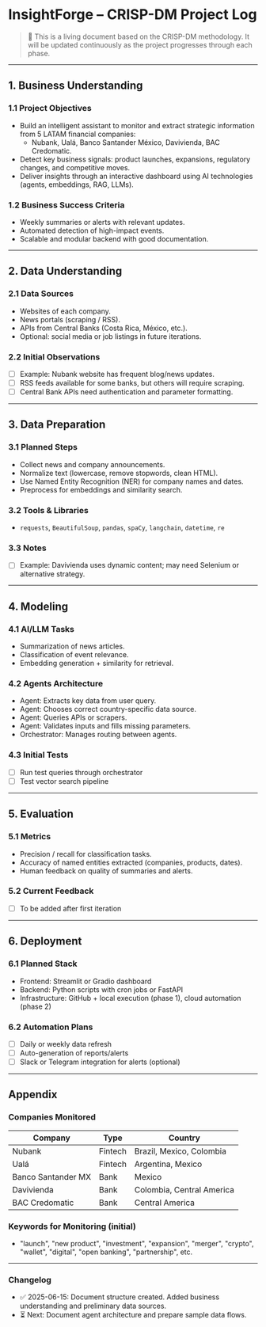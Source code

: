 # InsightForge – CRISP-DM Project Log

> 📘 This is a living document based on the CRISP-DM methodology. It will be updated continuously as the project progresses through each phase.

---

## 1. Business Understanding

### 1.1 Project Objectives
- Build an intelligent assistant to monitor and extract strategic information from 5 LATAM financial companies:
  - Nubank, Ualá, Banco Santander México, Davivienda, BAC Credomatic.
- Detect key business signals: product launches, expansions, regulatory changes, and competitive moves.
- Deliver insights through an interactive dashboard using AI technologies (agents, embeddings, RAG, LLMs).

### 1.2 Business Success Criteria
- Weekly summaries or alerts with relevant updates.
- Automated detection of high-impact events.
- Scalable and modular backend with good documentation.

---

## 2. Data Understanding

### 2.1 Data Sources
- Websites of each company.
- News portals (scraping / RSS).
- APIs from Central Banks (Costa Rica, México, etc.).
- Optional: social media or job listings in future iterations.

### 2.2 Initial Observations
- [ ] Example: Nubank website has frequent blog/news updates.
- [ ] RSS feeds available for some banks, but others will require scraping.
- [ ] Central Bank APIs need authentication and parameter formatting.

---

## 3. Data Preparation

### 3.1 Planned Steps
- Collect news and company announcements.
- Normalize text (lowercase, remove stopwords, clean HTML).
- Use Named Entity Recognition (NER) for company names and dates.
- Preprocess for embeddings and similarity search.

### 3.2 Tools & Libraries
- `requests`, `BeautifulSoup`, `pandas`, `spaCy`, `langchain`, `datetime`, `re`

### 3.3 Notes
- [ ] Example: Davivienda uses dynamic content; may need Selenium or alternative strategy.

---

## 4. Modeling

### 4.1 AI/LLM Tasks
- Summarization of news articles.
- Classification of event relevance.
- Embedding generation + similarity for retrieval.

### 4.2 Agents Architecture
- Agent: Extracts key data from user query.
- Agent: Chooses correct country-specific data source.
- Agent: Queries APIs or scrapers.
- Agent: Validates inputs and fills missing parameters.
- Orchestrator: Manages routing between agents.

### 4.3 Initial Tests
- [ ] Run test queries through orchestrator
- [ ] Test vector search pipeline

---

## 5. Evaluation

### 5.1 Metrics
- Precision / recall for classification tasks.
- Accuracy of named entities extracted (companies, products, dates).
- Human feedback on quality of summaries and alerts.

### 5.2 Current Feedback
- [ ] To be added after first iteration

---

## 6. Deployment

### 6.1 Planned Stack
- Frontend: Streamlit or Gradio dashboard
- Backend: Python scripts with cron jobs or FastAPI
- Infrastructure: GitHub + local execution (phase 1), cloud automation (phase 2)

### 6.2 Automation Plans
- [ ] Daily or weekly data refresh
- [ ] Auto-generation of reports/alerts
- [ ] Slack or Telegram integration for alerts (optional)

---

## Appendix

### Companies Monitored
| Company            | Type       | Country                  |
|--------------------|------------|---------------------------|
| Nubank             | Fintech    | Brazil, Mexico, Colombia |
| Ualá               | Fintech    | Argentina, Mexico        |
| Banco Santander MX | Bank       | Mexico                   |
| Davivienda         | Bank       | Colombia, Central America|
| BAC Credomatic     | Bank       | Central America          |

### Keywords for Monitoring (initial)
- "launch", "new product", "investment", "expansion", "merger", "crypto", "wallet", "digital", "open banking", "partnership", etc.

---

### Changelog
- ✅ 2025-06-15: Document structure created. Added business understanding and preliminary data sources.
- ⏳ Next: Document agent architecture and prepare sample data flows.
